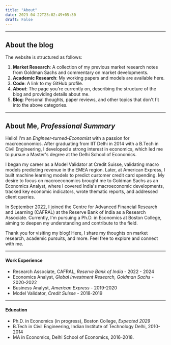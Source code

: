 ```yaml
---
title: "About"
date: 2023-04-22T23:02:49+05:30
draft: False
---
```


---
## About the blog
The website is structured as follows:

1. **Market Research**: A collection of my previous market research notes from Goldman Sachs and commentary on market developments.
2. **Academic Research**: My working papers and models are available here.
3. **Code**: A link to my GitHub profile.
4. **About**: The page you're currently on, describing the structure of the blog and providing details about me.
5. **Blog**: Personal thoughts, paper reviews, and other topics that don't fit into the above categories.

---
## About Me,  *Professional Summary*

Hello! I'm an *Engineer-turned-Economist* with a passion for macroeconomics. After graduating from IIT Delhi in 2014 with a B.Tech in Civil Engineering, I developed a strong interest in economics, which led me to pursue a Master's degree at the Delhi School of Economics.

I began my career as a Model Validator at Credit Suisse, validating macro models predicting revenue in the EMEA region. Later, at American Express, I built machine learning models to predict customer credit card spending. My desire to focus on macroeconomics brought me to Goldman Sachs as an Economics Analyst, where I covered India's macroeconomic developments, tracked key economic indicators, wrote thematic reports, and addressed client queries.

In September 2022, I joined the Centre for Advanced Financial Research and Learning (CAFRAL) at the Reserve Bank of India as a Research Associate. Currently, I'm pursuing a Ph.D. in Economics at Boston College, aiming to deepen my understanding and contribute to the field.

Thank you for visiting my blog! Here, I share my thoughts on market research, academic pursuits, and more. Feel free to explore and connect with me.

---
#### Work Experience

* Research Associate, CAFRAL, *Reserve Bank of India* - 2022 - 2024
* Economics Analyst, *Global Investment Research, Goldman Sachs* - 2020-2022
* Business Analyst, *American Express* - 2019-2020
* Model Validator, *Credit Suisse* - 2018-2019

---
#### Education

* Ph.D. in Economics (in progress), Boston College, *Expected 2029*
* B.Tech in Civil Engineering, Indian Institute of Technology Delhi, 2010-2014
* MA in Economics, Delhi School of Economics, 2016-2018.
